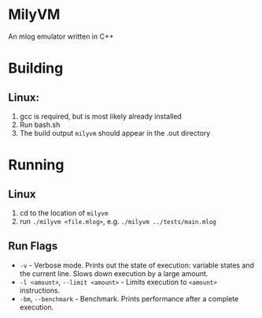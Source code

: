# MilyVM
An mlog emulator written in C++

# Building
## Linux:
1. gcc is required, but is most likely already installed
2. Run bash.sh
3. The build output `milyvm` should appear in the .out directory

# Running
## Linux
1. cd to the location of `milyvm`
2. run `./milyvm <file.mlog>`, e.g. `./milyvm ../tests/main.mlog`
## Run Flags
- `-v` - Verbose mode. Prints out the state of execution: variable states and the current line. Slows down execution by a large amount.
- `-l <amount>`, `--limit <amount>` - Limits execution to `<amount>` instructions.
- `-bm`, `--benchmark` - Benchmark. Prints performance after a complete execution.